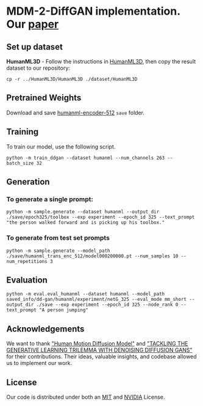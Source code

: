 # MDM-2-DiffGAN implementation. Our [paper](https://github.com/CAP6412-Group-4/mdm-2-ddgan-report) #


## Set up dataset ##
**HumanML3D** - Follow the instructions in [HumanML3D](https://github.com/EricGuo5513/HumanML3D.git),
then copy the result dataset to our repository:

```shell
cp -r ../HumanML3D/HumanML3D ./dataset/HumanML3D
```

## Pretrained Weights ##
Download and save [humanml-encoder-512](https://drive.google.com/file/d/1PE0PK8e5a5j-7-Xhs5YET5U5pGh0c821/view?usp=sharing) 
```save``` folder.

## Training ##
To train our model, use the following script.

```shell
python -m train_ddgan --dataset humanml --num_channels 263 --batch_size 32
```

## Generation ##

### To generate a single prompt:
```shell
python -m sample.generate --dataset humanml --output_dir ./save/epoch325/toolbox --exp experiment --epoch_id 325 --text_prompt "the person walked forward and is picking up his toolbox."
```

### To generate from test set prompts

```shell
python -m sample.generate --model_path ./save/humanml_trans_enc_512/model000200000.pt --num_samples 10 --num_repetitions 3
```
## Evaluation ##

```shell
python -m eval.eval_humanml --dataset humanml --model_path saved_info/dd-gan/humanml/experiment/netG_325 --eval_mode mm_short --output_dir ./save --exp experiment --epoch_id 325 --node_rank 0 --text_prompt "A person jumping"
```

## Acknowledgements ##

We want to thank ["Human Motion Diffusion Model"](https://arxiv.org/pdf/2209.14916.pdf) and 
["TACKLING THE GENERATIVE LEARNING TRILEMMA WITH DENOISING DIFFUSION GANS"](https://arxiv.org/pdf/2112.07804.pdf) for their contributions. Their ideas,
valuable insights, and codebase allowed us to implement our work.

## License ##

Our code is distributed under both an [MIT](https://github.com/CAP6412-Group-4/denoising-diffusion-gan/blob/main/LICENSE) and [NVIDIA](https://github.com/CAP6412-Group-4/denoising-diffusion-gan/blob/main/LICENSE) License.